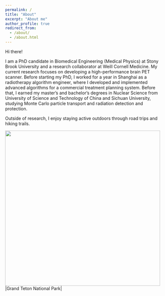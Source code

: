```yaml
---
permalink: /
title: "About"
excerpt: "About me"
author_profile: true
redirect_from: 
  - /about/
  - /about.html
---
```


Hi there! 

I am a PhD candidate in Biomedical Engineering (Medical Physics) at Stony Brook University and a research collaborator at Weill Cornell Medicine. My current research focuses on developing a high-performance brain PET scanner. Before starting my PhD, I worked for a year in Shanghai as a radiotherapy algorithm engineer, where I developed and implemented advanced algorithms for a commercial treatment planning system. Before that, I earned my master’s and bachelor’s degrees in Nuclear Science from University of Science and Technology of China and Sichuan University, studying Monte Carlo particle transport and radiation detection and protection.

Outside of research, I enjoy staying active outdoors through road trips and hiking trails.



<!--Text

<figure>
  <img src="/wb/wbIdealHousing.jpg" width="600px" alt="">
  <figcaption>Grand Teton National Park
  </figcaption>
</figure>

<a href="/assets/images/climsim.png"><img src="/images/idealHousing.jpg" width="600px" alt=""> |Grand Teton National Park|

![wbIdealHousing.jpg](/images/wbIdealHousing.jpg)

![Alt text](https://github.com/wanbint/0/blob/master/wb/wbIdealHousing.jpg)

title: "Portfolio item number 1"
excerpt: "Short description of portfolio item number 1<br/><img src='/wb/wbIdealHousing.jpg'>"
collection: portfolio

-->

<!--Text
<figure>
  <img src='/0/wb/wbIdealHousing.jpg' width="600px" alt="">
  <figcaption> Grand Teton National Park
  </figcaption>
</figure>
-->
<img src="/0/wb/wbIdealHousing.jpg" width="500px"> |Grand Teton National Park|
